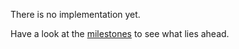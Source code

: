 There is no implementation yet.

Have a look at the [milestones](milestones.mkd) to see what lies ahead.

